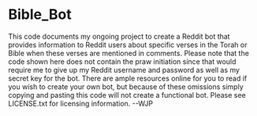 # Bible_Bot
This code documents my ongoing project to create a Reddit bot that provides information to Reddit users about specific verses in the
Torah or Bible when these verses are mentioned in comments.
Please note that the code shown here does not contain the praw initiation since that would require me to give up my Reddit username
and password as well as my secret key for the bot. There are ample resources online for you to read if you wish to create your own bot,
but because of these omissions simply copying and pasting this code will not create a functional bot.
Please see LICENSE.txt for licensing information.
--WJP
